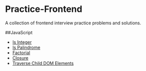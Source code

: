# Practice-Frontend
A collection of frontend interview practice problems and solutions.

##JavaScript

 - [Is Integer](/JavaScript/IsInteger.js)
 - [Is Palindrome](/JavaScript/IsPalindrome.js)
 - [Factorial](/JavaScript/Factorial.js)
 - [Closure](/JavaScript/Closure.js)
 - [Traverse Child DOM Elements](/JavaScript/TraverseChildDOMElements.js)